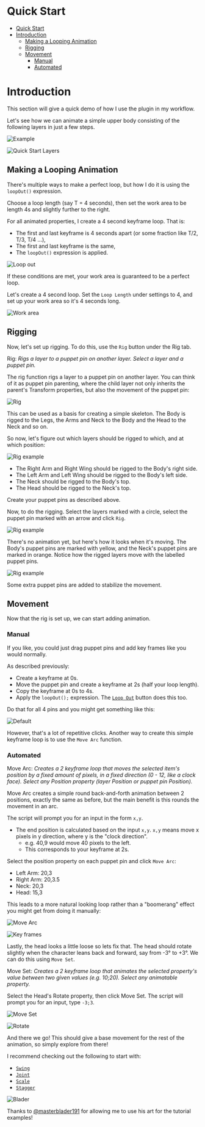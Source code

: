 # Quick Start

- [Quick Start](#quick-start)
- [Introduction](#introduction)
  - [Making a Looping Animation](#making-a-looping-animation)
  - [Rigging](#rigging)
  - [Movement](#movement)
    - [Manual](#manual)
    - [Automated](#automated)

# Introduction

This section will give a quick demo of how I use the plugin in my workflow.

Let's see how we can animate a simple upper body consisting of the following layers in just a few steps.

![Example](img/qsex.gif)

![Quick Start Layers](img/quickstartlayers.png)

## Making a Looping Animation

There's multiple ways to make a perfect loop, but how I do it is using the `loopOut()` expression.

Choose a loop length (say T = 4 seconds), then set the work area to be length 4s and slightly further to the right.

For all animated properties, I create a 4 second keyframe loop. That is:
- The first and last keyframe is 4 seconds apart (or some fraction like T/2, T/3, T/4 ...),
- The first and last keyframe is the same,
- The `loopOut()` expression is applied.

![Loop out](img/loopexp.png)

If these conditions are met, your work area is guaranteed to be a perfect loop.

Let's create a 4 second loop. Set the `Loop Length` under settings to 4, and set up your work area so it's 4 seconds long.

![Work area](img/qsworkarea.png)

## Rigging

Now, let's set up rigging. To do this, use the `Rig` button under the Rig tab.

Rig: *Rigs a layer to a puppet pin on another layer. Select a layer and a puppet pin.*

The rig function rigs a layer to a puppet pin on another layer. You can think of it as puppet pin parenting, where the child layer not only inherits the parent's Transform properties, but also the movement of the puppet pin:

![Rig](img/rig.gif)

This can be used as a basis for creating a simple skeleton. The Body is rigged to the Legs, the Arms and Neck to the Body and the Head to the Neck and so on.

So now, let's figure out which layers should be rigged to which, and at which position:

![Rig example](img/qsrigpp.png)

- The Right Arm and Right Wing should be rigged to the Body's right side.
- The Left Arm and Left Wing should be rigged to the Body's left side.
- The Neck should be rigged to the Body's top.
- The Head should be rigged to the Neck's top.

Create your puppet pins as described above.

Now, to do the rigging. Select the layers marked with a circle, select the puppet pin marked with an arrow and click `Rig`.

![Rig example](img/rigexample.png)

There's no animation yet, but here's how it looks when it's moving. The Body's puppet pins are marked with yellow, and the Neck's puppet pins are marked in orange. Notice how the rigged layers move with the labelled puppet pins.

![Rig example](img/rigexample.gif)

Some extra puppet pins are added to stabilize the movement.

## Movement

Now that the rig is set up, we can start adding animation.

### Manual

If you like, you could just drag puppet pins and add key frames like you would normally.

As described previously:
- Create a keyframe at 0s.
- Move the puppet pin and create a keyframe at 2s (half your loop length).
- Copy the keyframe at 0s to 4s.
- Apply the `loopOut();` expression. The [`Loop Out`](./user_docs.md#loop-out) button does this too.

Do that for all 4 pins and you might get something like this:

![Default](img/qsdefault.gif)

However, that's a lot of repetitive clicks. Another way to create this simple keyframe loop is to use the `Move Arc` function.

### Automated

Move Arc: *Creates a 2 keyframe loop that moves the selected item's position by a fixed amount of pixels, in a fixed direction (0 - 12, like a clock face). Select any Position property (layer Position or puppet pin Position).*

Move Arc creates a simple round back-and-forth animation between 2 positions, exactly the same as before, but the main benefit is this rounds the movement in an arc.

The script will prompt you for an input in the form `x,y`.
  - The end position is calculated based on the input `x,y`. `x,y` means move x pixels in y direction, where y is the "clock direction".
    - e.g. 40,9 would move 40 pixels to the left.
    - This corresponds to your keyframe at 2s.

Select the position property on each puppet pin and click `Move Arc`:
- Left Arm: 20,3
- Right Arm: 20,3.5
- Neck: 20,3
- Head: 15,3

This leads to a more natural looking loop rather than a "boomerang" effect you might get from doing it manually:

![Move Arc](img/qsmovearc.gif)

![Key frames](img/qskf.png)

Lastly, the head looks a little loose so lets fix that. The head should rotate slightly when the character leans back and forward, say from -3° to +3°. We can do this using `Move Set`.

Move Set: *Creates a 2 keyframe loop that animates the selected property's value between two given values (e.g. 10;20). Select any animatable property.*

Select the Head's Rotate property, then click Move Set. The script will prompt you for an input, type `-3;3`.

![Move Set](img/qsex.gif)

![Rotate](img/qsrotate.png)

And there we go! This should give a base movement for the rest of the animation, so simply explore from there!

I recommend checking out the following to start with:
- [`Swing`](./user_docs.md#swing)
- [`Joint`](./user_docs.md#joint)
- [`Scale`](./user_docs.md#scale)
- [`Stagger`](./user_docs.md#stagger)

![Blader](img/blader.gif)

Thanks to [@masterblader191](https://twitter.com/masterblader191) for allowing me to use his art for the tutorial examples!
